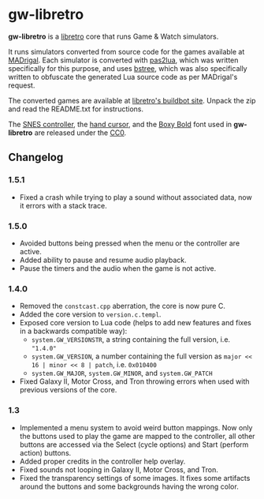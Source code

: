 # gw-libretro

**gw-libretro** is a [libretro](http://www.libretro.com/) core that runs Game & Watch simulators.

It runs simulators converted from source code for the games available at [MADrigal](http://www.madrigaldesign.it/sim/). Each simulator is converted with [pas2lua](https://github.com/leiradel/pas2lua), which was written specifically for this purpose, and uses [bstree](https://github.com/leiradel/bstree), which was also specifically written to obfuscate the generated Lua source code as per MADrigal's request.

The converted games are available at [libretro's buildbot site](http://bot.libretro.com/assets/cores/Handheld%20Electronic%20Game/). Unpack the zip and read the README.txt for instructions.

The [SNES controller](http://commons.wikimedia.org/wiki/File:SNES_controller.svg), the [hand cursor](https://commons.wikimedia.org/wiki/File:Pointing_hand_cursor_vector.svg), and the [Boxy Bold](http://opengameart.org/content/boxy-bold-font) font used in **gw-libretro** are released under the [CC0](http://creativecommons.org/publicdomain/zero/1.0/).

## Changelog

### 1.5.1

* Fixed a crash while trying to play a sound without associated data, now it errors with a stack trace.

### 1.5.0

* Avoided buttons being pressed when the menu or the controller are active.
* Added ability to pause and resume audio playback.
* Pause the timers and the audio when the game is not active.

### 1.4.0

* Removed the `constcast.cpp` aberration, the core is now pure C.
* Added the core version to `version.c.templ`.
* Exposed core version to Lua code (helps to add new features and fixes in a backwards compatible way):
  * `system.GW_VERSIONSTR`, a string containing the full version, i.e. `"1.4.0"`
  * `system.GW_VERSION`, a number containing the full version as `major << 16 | minor << 8 | patch`, i.e. `0x010400`
  * `system.GW_MAJOR`, `system.GW_MINOR`, and `system.GW_PATCH`
* Fixed Galaxy II, Motor Cross, and Tron throwing errors when used with previous versions of the core.

### 1.3

* Implemented a menu system to avoid weird button mappings. Now only the buttons used to play the game are mapped to the controller, all other buttons are accessed via the Select (cycle options) and Start (perform action) buttons.
* Added proper credits in the controller help overlay.
* Fixed sounds not looping in Galaxy II, Motor Cross, and Tron.
* Fixed the transparency settings of some images. It fixes some artifacts around the buttons and some backgrounds having the wrong color.
